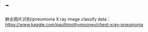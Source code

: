 # -
肺炎图片识别/pneumonia X ray image  classify 
data：https://www.kaggle.com/paultimothymooney/chest-xray-pneumonia
